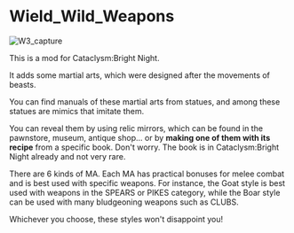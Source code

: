 ﻿# Wield_Wild_Weapons


![W3_capture](https://user-images.githubusercontent.com/129575271/236620483-02df207f-ff88-441e-a031-e1f3ee452eab.PNG)


This is a mod for Cataclysm:Bright Night. 

It adds some martial arts, which were designed after the movements of beasts.

You can find manuals of these martial arts from statues, and among these statues are mimics that imitate them. 

You can reveal them by using relic mirrors, which can be found in the pawnstore, museum, antique shop... or by **making one of them with its recipe** from a specific book. Don't worry. The book is in Cataclysm:Bright Night already and not very rare.


There are 6 kinds of MA. Each MA has practical bonuses for melee combat and is best used with specific weapons. For instance, the Goat style is best used with weapons in the SPEARS or PIKES category, while the Boar style can be used with many bludgeoning weapons such as CLUBS.

Whichever you choose, these styles won't disappoint you!
